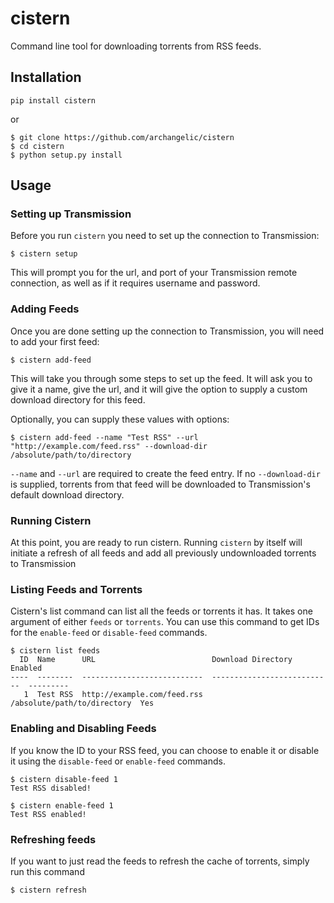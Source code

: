 # cistern
Command line tool for downloading torrents from RSS feeds.

## Installation
```
pip install cistern
```
or
```
$ git clone https://github.com/archangelic/cistern
$ cd cistern
$ python setup.py install
```

## Usage
### Setting up Transmission
Before you run `cistern` you need to set up the connection to Transmission:
```
$ cistern setup
```
This will prompt you for the url, and port of your Transmission remote connection, as well as if it requires username and password.

### Adding Feeds
Once you are done setting up the connection to Transmission, you will need to add your first feed:
```
$ cistern add-feed
```
This will take you through some steps to set up the feed. It will ask you to give it a name, give the url, and it will give the option to supply a custom download directory for this feed.  

Optionally, you can supply these values with options:
```
$ cistern add-feed --name "Test RSS" --url "http://example.com/feed.rss" --download-dir /absolute/path/to/directory
```
`--name` and `--url` are required to create the feed entry. If no `--download-dir` is supplied, torrents from that feed will be downloaded to Transmission's default download directory.
 
### Running Cistern
At this point, you are ready to run cistern. Running `cistern` by itself will initiate a refresh of all feeds and add all previously undownloaded torrents to Transmission
 
### Listing Feeds and Torrents
Cistern's list command can list all the feeds or torrents it has. It takes one argument of either `feeds` or `torrents`.
You can use this command to get IDs for the `enable-feed` or `disable-feed` commands.
```
$ cistern list feeds
  ID  Name      URL                          Download Directory           Enabled
----  --------  ---------------------------  ---------------------------  ---------
   1  Test RSS  http://example.com/feed.rss  /absolute/path/to/directory  Yes
```
 
### Enabling and Disabling Feeds
If you know the ID to your RSS feed, you can choose to enable it or disable it using the `disable-feed` or `enable-feed` commands.
```
$ cistern disable-feed 1
Test RSS disabled!

$ cistern enable-feed 1
Test RSS enabled!
```

### Refreshing feeds
If you want to just read the feeds to refresh the cache of torrents, simply run this command
```
$ cistern refresh
```
